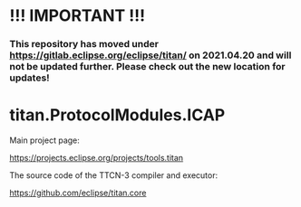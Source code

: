 # !!! IMPORTANT !!!
### This repository has moved under https://gitlab.eclipse.org/eclipse/titan/ on 2021.04.20 and will not be updated further. Please check out the new location for updates!

# 

# titan.ProtocolModules.ICAP

Main project page:

https://projects.eclipse.org/projects/tools.titan

The source code of the TTCN-3 compiler and executor:

https://github.com/eclipse/titan.core
